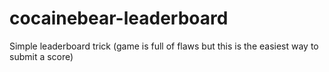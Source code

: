 # cocainebear-leaderboard
Simple leaderboard trick (game is full of flaws but this is the easiest way to submit a score)
